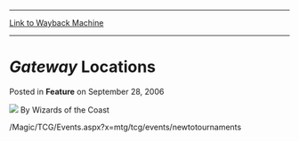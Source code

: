 
---
[Link to Wayback Machine](https://web.archive.org/web/20211024062847/https://magic.wizards.com/en/articles/archive/feature/gateway-locations-2006-09-28)

[_metadata_:wayback_url]:- "https://magic.wizards.com/en/articles/archive/feature/gateway-locations-2006-09-28"
[_metadata_:wayback_raw_url]:- "https://web.archive.org/web/20211024062847id_/https://magic.wizards.com/en/articles/archive/feature/gateway-locations-2006-09-28"
[_metadata_:wayback_capture_timestamp]:- "2021-10-24 06:28:47+00:00"
[_metadata_:description]:- "/Magic/TCG/Events.aspx?x=mtg/tcg/events/newtotournaments"
[_metadata_:generator]:- "Drupal 7 (http://drupal.org)"
---


*Gateway* Locations
===================



 Posted in **Feature**
 on September 28, 2006 






![](https://media.magic.wizards.com/styles/auth_small/public/images/person/wizards_author.jpg)
By Wizards of the Coast











/Magic/TCG/Events.aspx?x=mtg/tcg/events/newtotournaments





